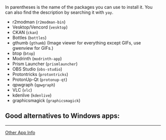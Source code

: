 In parentheses is the name of the packages you can use to install it. You can also find the description by searching it with `yay`.
- r2modman (`r2modman-bin`)
- Vesktop/Vencord (`vesktop`)
- CKAN (`ckan`)
- Bottles (`bottles`)
- gthumb (`gthumb`) (Image viewer for everything except GIFs, use gwenview for GIFs.)
- btop (`btop`)
- Modrinth (`modrinth-app`)
- Prism Launcher (`prismlauncher`)
- OBS Studio (`obs-studio`)
- Protontricks (`protontricks`)
- ProtonUp-Qt (`protonup-qt`)
- qpwgraph (`qpwgraph`)
- VLC (`vlc`)
- kdenlive (`kdenlive`)
- graphicsmagick (`graphicsmagick`)

Good alternatives to Windows apps:
- 

---
[Other App Info](https://github.com/Mato1111/archguide/blob/main/Docs/Other%20App%20Info.md)
